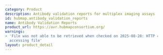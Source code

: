 ```yaml
---
category: Product
description: Antibody validation reports for multiplex imaging assays
id: hubmap.antibody_validation_reports
name: Antibody Validation Reports
product_url: https://avr.hubmapconsortium.org/
warnings:
- 'File was not able to be retrieved when checked on 2025-08-28: HTTP 401 error when
  accessing file'
layout: product_detail
---
```

